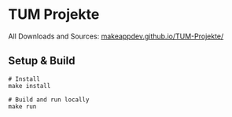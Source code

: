 # TUM Projekte

All Downloads and Sources: [makeappdev.github.io/TUM-Projekte/](https://makeappdev.github.io/TUM-Projekte/)

## Setup & Build

```
# Install
make install

# Build and run locally
make run
```